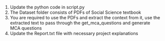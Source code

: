 

1. Update the python code in script.py
2. The Dataset folder consists of PDFs of Social Science textbook
3. You are required to use the PDFs and extract the context from it, use the extracted text to pass through the get_mca_questions and generate MCA questions
4. Update the Report.txt file with necessary project explanations